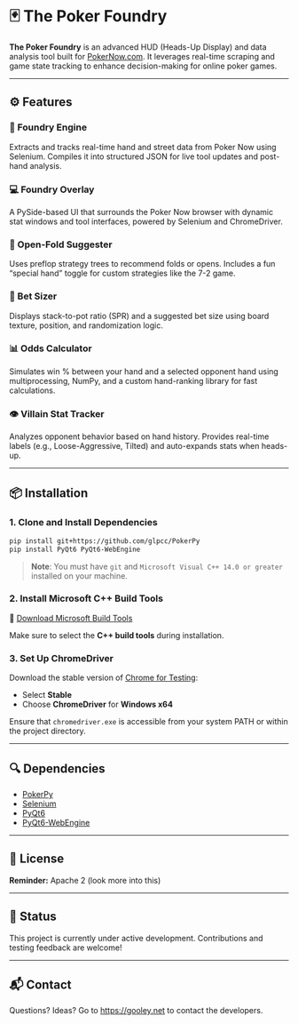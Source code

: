 # 🃏 The Poker Foundry

**The Poker Foundry** is an advanced HUD (Heads-Up Display) and data analysis tool built for [PokerNow.com](https://www.pokernow.club/). It leverages real-time scraping and game state tracking to enhance decision-making for online poker games.

---

## ⚙️ Features

### 🧠 Foundry Engine
Extracts and tracks real-time hand and street data from Poker Now using Selenium. Compiles it into structured JSON for live tool updates and post-hand analysis.

### 💻 Foundry Overlay
A PySide-based UI that surrounds the Poker Now browser with dynamic stat windows and tool interfaces, powered by Selenium and ChromeDriver.

### 🎲 Open-Fold Suggester
Uses preflop strategy trees to recommend folds or opens. Includes a fun “special hand” toggle for custom strategies like the 7-2 game.

### 📏 Bet Sizer
Displays stack-to-pot ratio (SPR) and a suggested bet size using board texture, position, and randomization logic.

### 📊 Odds Calculator
Simulates win % between your hand and a selected opponent hand using multiprocessing, NumPy, and a custom hand-ranking library for fast calculations.

### 👁️ Villain Stat Tracker
Analyzes opponent behavior based on hand history. Provides real-time labels (e.g., Loose-Aggressive, Tilted) and auto-expands stats when heads-up.

---

## 📦 Installation

### 1. Clone and Install Dependencies

```bash
pip install git+https://github.com/glpcc/PokerPy
pip install PyQt6 PyQt6-WebEngine
```

> **Note**: You must have `git` and `Microsoft Visual C++ 14.0 or greater` installed on your machine.

### 2. Install Microsoft C++ Build Tools

🔧 [Download Microsoft Build Tools](https://visualstudio.microsoft.com/visual-cpp-build-tools/)

Make sure to select the **C++ build tools** during installation.

### 3. Set Up ChromeDriver

Download the stable version of [Chrome for Testing](https://googlechromelabs.github.io/chrome-for-testing/):

- Select **Stable**
- Choose **ChromeDriver** for **Windows x64**

Ensure that `chromedriver.exe` is accessible from your system PATH or within the project directory.

---

## 🔍 Dependencies

- [PokerPy](https://github.com/glpcc/PokerPy)  
- [Selenium](https://www.selenium.dev/)  
- [PyQt6](https://pypi.org/project/PyQt6/)  
- [PyQt6-WebEngine](https://pypi.org/project/PyQt6-WebEngine/)

---

## 📄 License

**Reminder:** Apache 2 (look more into this)

---

## 🚧 Status

This project is currently under active development. Contributions and testing feedback are welcome!

---

## 📬 Contact

Questions? Ideas? Go to https://gooley.net to contact the developers.
